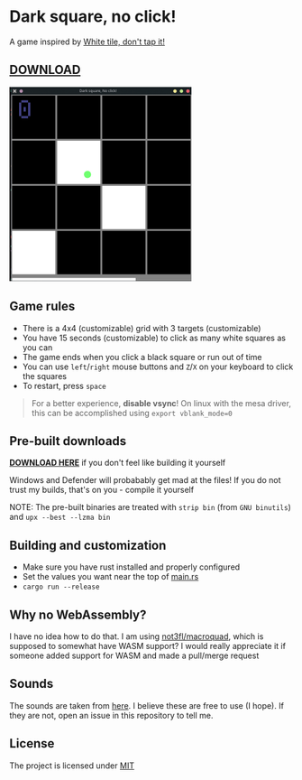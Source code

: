 # Dark square, no click!
A game inspired by [White tile, don't tap it!](https://www.donttap.com/)

## [DOWNLOAD]()

![Screenshot](./screenshot.png)

## Game rules
- There is a 4x4 (customizable) grid with 3 targets (customizable)
- You have 15 seconds (customizable) to click as many white squares as you can
- The game ends when you click a black square or run out of time
- You can use `left`/`right` mouse buttons and `Z`/`X` on your keyboard to click the squares
- To restart, press `space`

> For a better experience, **disable vsync**! On linux with the mesa driver, this can be accomplished using `export vblank_mode=0`

## Pre-built downloads
[**DOWNLOAD HERE**]() if you don't feel like building it yourself

Windows and Defender will probabably get mad at the files! If you do not trust my builds, that's on you - compile it yourself

NOTE: The pre-built binaries are treated with `strip bin` (from `GNU binutils`) and `upx --best --lzma bin`

## Building and customization
- Make sure you have rust installed and properly configured
- Set the values you want near the top of [main.rs](./src/main.rs)
- `cargo run --release`

## Why no WebAssembly?
I have no idea how to do that. I am using [not3fl/macroquad](https://github.com/not-fl3/macroquad), which is supposed to somewhat have WASM support? I would really appreciate it if someone added support for WASM and made a pull/merge request

## Sounds
The sounds are taken from [here](https://www.decentsamples.com/product/tiger-xylophone-kontakt-sfz/). I believe these are free to use (I hope). If they are not, open an issue in this repository to tell me.

## License
The project is licensed under [MIT](./LICENSE)
